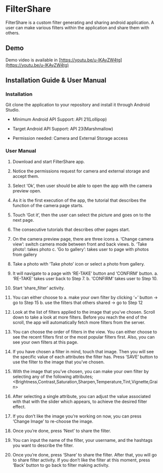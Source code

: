 # FilterShare
FilterShare is a custom filter generating and sharing android application. A user can make various filters within the application and share them with others.

## Demo
Demo video is available in [https://youtu.be/u-lKAyZW4tg](https://youtu.be/u-lKAyZW4tg)

## Installation Guide & User Manual

### Installation
Git clone the application to your repository and install it through Android Studio.

* Minimum Android API Support: API 21(Lollipop)

* Target Android API Support: API 23(Marshmallow)

* Permission needed: Camera and External Storage access

### User Manual
1. Download and start FilterShare app.

2. Notice the permissions request for camera and external storage and accept them.

3. Select ‘Ok’, then user should be able to open the app with the camera preview open.

4. As it is the first execution of the app, the tutorial that describes the function of the camera page starts.

5. Touch ‘Got it’, then the user can select the picture and goes on to the next page.

6. The consecutive tutorials that describes other pages start.

7. On the camera preview page, there are three icons
  a. ‘Change camera view’: switch camera mode between front and back views.
  b. ‘Take photo’: takes photo
  c. ‘Go to gallery’: takes user to page with photos from gallery

8. Take a photo with ‘Take photo’ icon or select a photo from gallery.

9. It will navigate to a page with ‘RE-TAKE’ button and ‘CONFIRM’ button.
  a. ‘RE-TAKE’ takes user back to Step 7.
  b. ‘CONFIRM’ takes user to Step 10.

10. Start ‘share_filter’ activity.

11. You can either choose to 
  a. make your own filter by clicking ‘+’ button → go to Step 15
  b. use the filters that others shared → go to Step 12

12. Look at the list of filters applied to the image that you’ve chosen. Scroll down to take a look at more filters. Before you reach the end of the scroll, the app will automatically fetch more filters from the server.

13. You can choose the order of filters in the view. You can either choose to see the recent filters first or the most popular filters first. Also, you can see your own filters at this page.

14. If you have chosen a filter in mind, touch that image. Then you will see the specific value of each attributes the filter has. Press ‘SAVE’ button to use the filter to the image that you’ve chosen.

15. With the image that you’ve chosen, you can make your own filter by selecting any of the following attributes; <Brightness,Contrast,Saturation,Sharpen,Temperature,Tint,Vignette,Grain>

16. After selecting a single attribute, you can adjust the value associated with that with the slider which appears, to achieve the desired filter effect.

17.	If you don’t like the image you’re working on now, you can press ‘Change Image’ to re-choose the image.

18.	Once you’re done, press ‘Next’ to share the filter.

19.	You can input the name of the filter, your username, and the hashtags you want to describe the filter.

20.	Once you’re done, press ‘Share’ to share the filter. After that, you will go to share filter activity. If you don’t like the filter at this moment, press ‘Back’ button to go back to filter making activity.
